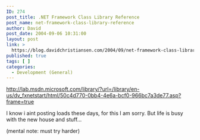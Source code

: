 ```yaml
---
ID: 274
post_title: .NET Framework Class Library Reference
post_name: net-framework-class-library-reference
author: David
post_date: 2004-09-06 10:31:00
layout: post
link: >
  https://blog.davidchristiansen.com/2004/09/net-framework-class-library-reference/
published: true
tags: [ ]
categories:
  - Development (General)
---
```

<p><a href="http://lab.msdn.microsoft.com/library/?url=/library/en-us/dv_fxnetstart/html/50c4d770-0bb4-4e6a-bcf0-966bc7a3de77.asp?frame=true">http://lab.msdn.microsoft.com/library/?url=/library/en-us/dv_fxnetstart/html/50c4d770-0bb4-4e6a-bcf0-966bc7a3de77.asp?frame=true</a></p>
<p>I know i aint posting loads these days, for this I am sorry. But life is busy with the new house and stuff...</p>
<p>(mental note: must try harder)</p>